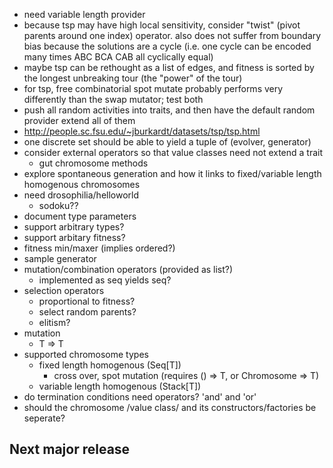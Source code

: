 * need variable length provider
* because tsp may have high local sensitivity, consider "twist" (pivot parents around one index) operator. also does not suffer from boundary bias because the solutions are a cycle (i.e. one cycle can be encoded many times ABC BCA CAB all cyclically equal)
* maybe tsp can be rethought as a list of edges, and fitness is sorted by the longest unbreaking tour (the "power" of the tour)
* for tsp, free combinatorial spot mutate probably performs very differently than the swap mutator; test both
* push all random activities into traits, and then have the default random provider extend all of them
* http://people.sc.fsu.edu/~jburkardt/datasets/tsp/tsp.html
* one discrete set should be able to yield a tuple of (evolver, generator)
* consider external operators so that value classes need not extend a trait
  * gut chromosome methods
* explore spontaneous generation and how it links to fixed/variable length homogenous chromosomes
* need drosophilia/helloworld
  * sodoku??
* document type parameters
* support arbitrary types?
* support arbitary fitness?
* fitness min/maxer (implies ordered?)
* sample generator
* mutation/combination operators (provided as list?)
  * implemented as seq yields seq?
* selection operators
  * proportional to fitness?
  * select random parents?
  * elitism?
* mutation
  * T => T
* supported chromosome types
  * fixed length homogenous (Seq[T])
    * cross over, spot mutation (requires () => T, or Chromosome => T)
  * variable length homogenous (Stack[T])
* do termination conditions need operators? 'and' and 'or'
* should the chromosome /value class/ and its constructors/factories be seperate?

## Next major release

